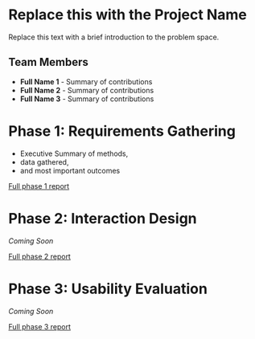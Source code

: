 # Replace this with the Project Name

Replace this text with a brief introduction to the problem space.

## Team Members

* **Full Name 1** - Summary of contributions
* **Full Name 2** - Summary of contributions
* **Full Name 3** - Summary of contributions

# Phase 1: Requirements Gathering

* Executive Summary of methods,
* data gathered,
* and most important outcomes

[Full phase 1 report](phase1/)

# Phase 2: Interaction Design

*Coming Soon*

[Full phase 2 report](phase2/)

# Phase 3: Usability Evaluation

*Coming Soon*

[Full phase 3 report](phase3/)
